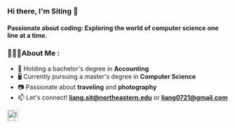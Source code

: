 ### Hi there, I'm Siting 👋
#### Passionate about coding: Exploring the world of computer science one line at a time.

### 👩🏼‍💻About Me :

- 🧮 Holding a bachelor's degree in **Accounting**
- 🖥️ Currently pursuing a master's degree in **Computer Science**
- 📷 Passionate about **traveling** and **photography**
- 📫 Let's connect! **liang.sit@northeastern.edu** or **liang0721@gmail.com**

[<img src='https://cdn.jsdelivr.net/npm/simple-icons@3.0.1/icons/linkedin.svg' alt='linkedin' height='25'>](https://www.linkedin.com/in/siting-liang-7846541b7/)  



<!--
**liang-liang-siting/liang-liang-siting** is a ✨ _special_ ✨ repository because its `README.md` (this file) appears on your GitHub profile.

Here are some ideas to get you started:

- 🔭 I’m currently working on ...
- 🌱 I’m currently learning ...
- 👯 I’m looking to collaborate on ...
- 🤔 I’m looking for help with ...
- 💬 Ask me about ...
- 📫 How to reach me: ...
- 😄 Pronouns: ...
- ⚡ Fun fact: ...
-->
